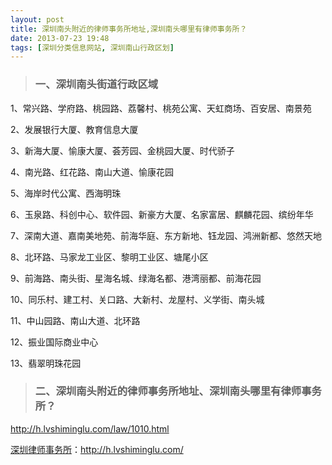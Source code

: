 ```yaml
---
layout: post
title: 深圳南头附近的律师事务所地址,深圳南头哪里有律师事务所？
date: 2013-07-23 19:48
tags: [深圳分类信息网站, 深圳南山行政区划]
---
```

<blockquote>
<h3>一、深圳南头街道行政区域</h3>
</blockquote>
1、常兴路、学府路、桃园路、荔馨村、桃苑公寓、天虹商场、百安居、南景苑

2、发展银行大厦、教育信息大厦

3、新海大厦、愉康大厦、荟芳园、金桃园大厦、时代骄子

4、南光路、红花路、南山大道、愉康花园

5、海岸时代公寓、西海明珠

6、玉泉路、科创中心、软件园、新豪方大厦、名家富居、麒麟花园、缤纷年华

7、深南大道、嘉南美地苑、前海华庭、东方新地、钰龙园、鸿洲新都、悠然天地

8、北环路、马家龙工业区、黎明工业区、塘尾小区

9、前海路、南头街、星海名城、绿海名都、港湾丽都、前海花园

10、同乐村、建工村、关口路、大新村、龙屋村、义学街、南头城

11、中山园路、南山大道、北环路

12、振业国际商业中心

13、翡翠明珠花园
<blockquote>
<h3>二、深圳南头附近的律师事务所地址、深圳南头哪里有律师事务所？</h3>
</blockquote>
<a href="http://h.lvshiminglu.com/law/1010.html">http://h.lvshiminglu.com/law/1010.html</a>

<a href="http://h.lvshiminglu.com/">深圳律师事务所</a>：<a href="http://h.lvshiminglu.com/">http://h.lvshiminglu.com/</a>

